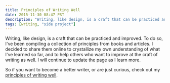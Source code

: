 ```yaml
---
title: Principles of Writing Well
date: 2015-11-30 08:47 PST
description: "Writing, like design, is a craft that can be practiced and improved. To do so, I've been compiling a collection of principles from books and articles. I decided to share them online to crystallize my own understanding of what I've learned so far, and to help others who want to improve at the craft of writing as well. I will continue to update the page as I learn more."
tags: [writing, "side project"]
---
```


Writing, like design, is a craft that can be practiced and improved. To do so, I've been compiling a collection of principles from books and articles. I decided to share them online to crystallize my own understanding of what I've learned so far, and to help others who want to improve at the craft of writing as well. I will continue to update the page as I learn more.

So if you want to become a better writer, or are just curious, check out my [principles of writing well](/writing).
